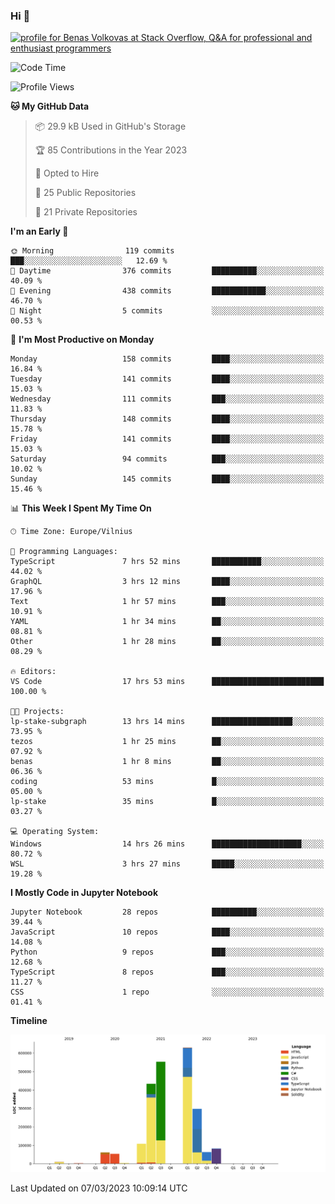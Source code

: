 ### Hi 👋
<a href="https://stackoverflow.com/users/14954249/benas-volkovas"><img src="https://stackoverflow.com/users/flair/14954249.png?theme=dark" width="208" height="58" alt="profile for Benas Volkovas at Stack Overflow, Q&amp;A for professional and enthusiast programmers" title="profile for Benas Volkovas at Stack Overflow, Q&amp;A for professional and enthusiast programmers"></a>

<!--START_SECTION:waka-->
![Code Time](http://img.shields.io/badge/Code%20Time-1%2C303%20hrs%2042%20mins-blue)

![Profile Views](http://img.shields.io/badge/Profile%20Views-0-blue)

**🐱 My GitHub Data** 

> 📦 29.9 kB Used in GitHub's Storage 
 > 
> 🏆 85 Contributions in the Year 2023
 > 
> 💼 Opted to Hire
 > 
> 📜 25 Public Repositories 
 > 
> 🔑 21 Private Repositories 
 > 
**I'm an Early 🐤** 

```text
🌞 Morning                119 commits         ███░░░░░░░░░░░░░░░░░░░░░░   12.69 % 
🌆 Daytime                376 commits         ██████████░░░░░░░░░░░░░░░   40.09 % 
🌃 Evening                438 commits         ████████████░░░░░░░░░░░░░   46.70 % 
🌙 Night                  5 commits           ░░░░░░░░░░░░░░░░░░░░░░░░░   00.53 % 
```
📅 **I'm Most Productive on Monday** 

```text
Monday                   158 commits         ████░░░░░░░░░░░░░░░░░░░░░   16.84 % 
Tuesday                  141 commits         ████░░░░░░░░░░░░░░░░░░░░░   15.03 % 
Wednesday                111 commits         ███░░░░░░░░░░░░░░░░░░░░░░   11.83 % 
Thursday                 148 commits         ████░░░░░░░░░░░░░░░░░░░░░   15.78 % 
Friday                   141 commits         ████░░░░░░░░░░░░░░░░░░░░░   15.03 % 
Saturday                 94 commits          ███░░░░░░░░░░░░░░░░░░░░░░   10.02 % 
Sunday                   145 commits         ████░░░░░░░░░░░░░░░░░░░░░   15.46 % 
```


📊 **This Week I Spent My Time On** 

```text
🕑︎ Time Zone: Europe/Vilnius

💬 Programming Languages: 
TypeScript               7 hrs 52 mins       ███████████░░░░░░░░░░░░░░   44.02 % 
GraphQL                  3 hrs 12 mins       ████░░░░░░░░░░░░░░░░░░░░░   17.96 % 
Text                     1 hr 57 mins        ███░░░░░░░░░░░░░░░░░░░░░░   10.91 % 
YAML                     1 hr 34 mins        ██░░░░░░░░░░░░░░░░░░░░░░░   08.81 % 
Other                    1 hr 28 mins        ██░░░░░░░░░░░░░░░░░░░░░░░   08.29 % 

🔥 Editors: 
VS Code                  17 hrs 53 mins      █████████████████████████   100.00 % 

🐱‍💻 Projects: 
lp-stake-subgraph        13 hrs 14 mins      ██████████████████░░░░░░░   73.95 % 
tezos                    1 hr 25 mins        ██░░░░░░░░░░░░░░░░░░░░░░░   07.92 % 
benas                    1 hr 8 mins         ██░░░░░░░░░░░░░░░░░░░░░░░   06.36 % 
coding                   53 mins             █░░░░░░░░░░░░░░░░░░░░░░░░   05.00 % 
lp-stake                 35 mins             █░░░░░░░░░░░░░░░░░░░░░░░░   03.27 % 

💻 Operating System: 
Windows                  14 hrs 26 mins      ████████████████████░░░░░   80.72 % 
WSL                      3 hrs 27 mins       █████░░░░░░░░░░░░░░░░░░░░   19.28 % 
```

**I Mostly Code in Jupyter Notebook** 

```text
Jupyter Notebook         28 repos            ██████████░░░░░░░░░░░░░░░   39.44 % 
JavaScript               10 repos            ████░░░░░░░░░░░░░░░░░░░░░   14.08 % 
Python                   9 repos             ███░░░░░░░░░░░░░░░░░░░░░░   12.68 % 
TypeScript               8 repos             ███░░░░░░░░░░░░░░░░░░░░░░   11.27 % 
CSS                      1 repo              ░░░░░░░░░░░░░░░░░░░░░░░░░   01.41 % 
```



**Timeline**

![Lines of Code chart](https://raw.githubusercontent.com/BenasVolkovas/BenasVolkovas/main/assets/bar_graph.png)


 Last Updated on 07/03/2023 10:09:14 UTC
<!--END_SECTION:waka-->
